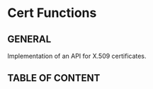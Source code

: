# Cert Functions

## GENERAL

Implementation of an API for X.509 certificates.

## TABLE OF CONTENT
